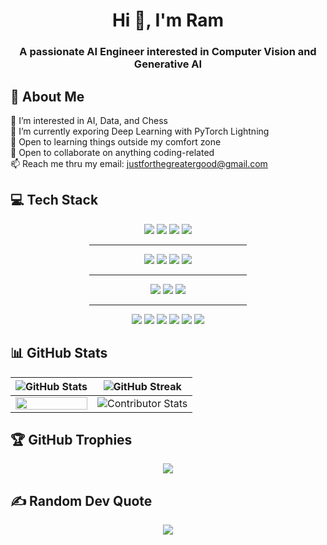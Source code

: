 <h1 align="center">Hi 👋, I'm Ram</h1>
<h3 align="center">A passionate AI Engineer interested in Computer Vision and Generative AI</h3>

## 💫 About Me
👀 I’m interested in AI, Data, and Chess<br>🌱 I’m currently exporing Deep Learning with PyTorch Lightning<br>📕 Open to learning things outside my comfort zone<br>💞️ Open to collaborate on anything coding-related<br>📫 Reach me thru my email: justforthegreatergood@gmail.com


## 💻 Tech Stack
<div align="center">
    <img src="https://img.shields.io/badge/PyTorch-%23EE4C2C.svg?style=for-the-badge&logo=PyTorch&logoColor=white">
    <img src="https://img.shields.io/badge/mlflow-%23d9ead3.svg?style=for-the-badge&logo=mlflow&logoColor=blue">
    <img src="https://img.shields.io/badge/python-3670A0?style=for-the-badge&logo=python&logoColor=ffdd54">
    <img src="https://img.shields.io/badge/opencv-%23white.svg?style=for-the-badge&logo=opencv&logoColor=white">
    <br>
    <hr width="50%">
    <img src="https://img.shields.io/badge/javascript-%23323330.svg?style=for-the-badge&logo=javascript&logoColor=%23F7DF1E">
    <img src="https://img.shields.io/badge/Next-black?style=for-the-badge&logo=next.js&logoColor=white">
    <img src="https://img.shields.io/badge/docker-%230db7ed.svg?style=for-the-badge&logo=docker&logoColor=white">
    <img src="https://img.shields.io/badge/flask-%23000.svg?style=for-the-badge&logo=flask&logoColor=white"><br>
    <hr width="50%">
    <img src="https://img.shields.io/badge/Microsoft%20SQL%20Server-CC2927?style=for-the-badge&logo=microsoft%20sql%20server&logoColor=white">
    <img src="https://img.shields.io/badge/mysql-%2300000f.svg?style=for-the-badge&logo=mysql&logoColor=white">
    <img src="https://img.shields.io/badge/MongoDB-%234ea94b.svg?style=for-the-badge&logo=mongodb&logoColor=white">
    <br><hr width="50%">
    <img src="https://img.shields.io/badge/numpy-%23013243.svg?style=for-the-badge&logo=numpy&logoColor=white">
    <img src="https://img.shields.io/badge/pandas-%23150458.svg?style=for-the-badge&logo=pandas&logoColor=white">
    <img src="https://img.shields.io/badge/Plotly-%233F4F75.svg?style=for-the-badge&logo=plotly&logoColor=white">
    <img src="https://img.shields.io/badge/scikit--learn-%23F7931E.svg?style=for-the-badge&logo=scikit-learn&logoColor=white">
    <img src="https://img.shields.io/badge/SciPy-%230C55A5.svg?style=for-the-badge&logo=scipy&logoColor=%white">
    <img src="https://img.shields.io/badge/TensorFlow-%23FF6F00.svg?style=for-the-badge&logo=TensorFlow&logoColor=white">
</div>


## 📊 GitHub Stats

| ![GitHub Stats](https://github-readme-stats.vercel.app/api?username=moustacheManHere&theme=monokai&hide_border=false&include_all_commits=true&count_private=true) | ![GitHub Streak](https://github-readme-streak-stats.herokuapp.com/?user=moustacheManHere&theme=monokai&hide_border=false) |
| --- | --- |
| <img src="https://github-readme-stats.vercel.app/api/top-langs/?username=moustacheManHere&theme=monokai&hide_border=false&include_all_commits=true&count_private=true&layout=compact"  width="100%"> | ![Contributor Stats](https://github-contributor-stats.vercel.app/api?username=moustacheManHere&limit=5&theme=onedark&combine_all_yearly_contributions=true) |






## 🏆 GitHub Trophies
<div align="center">
    <img src="https://github-profile-trophy.vercel.app/?username=moustacheManHere&theme=onedark&no-frame=false&no-bg=false&margin-w=4">
</div>

## ✍️ Random Dev Quote
<div align="center">
    <img src="https://quotes-github-readme.vercel.app/api?type=horizontal&theme=tokyonight">
</div>

<!-- Proudly created with GPRM ( https://gprm.itsvg.in ) -->
<!---
moustacheManHere/moustacheManHere is a ✨ special ✨ repository because its `README.md` (this file) appears on your GitHub profile.
You can click the Preview link to take a look at your changes.
--->

